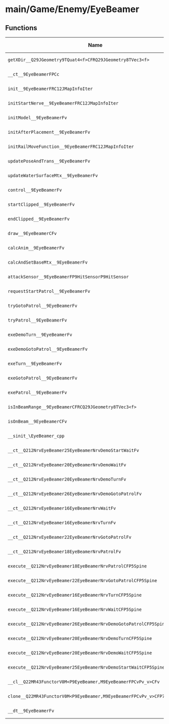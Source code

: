 # main/Game/Enemy/EyeBeamer

## Functions

| Name | Address | Match % |
|------|---------|---------|
| `getXDir__Q29JGeometry9TQuat4<f>CFRQ29JGeometry8TVec3<f>` | `0x800EAE38` | :x: (0.0%) |
| `__ct__9EyeBeamerFPCc` | `0x800EAE9C` | :x: (0.0%) |
| `init__9EyeBeamerFRC12JMapInfoIter` | `0x800EAF98` | :x: (0.0%) |
| `initStartNerve__9EyeBeamerFRC12JMapInfoIter` | `0x800EB200` | :x: (0.0%) |
| `initModel__9EyeBeamerFv` | `0x800EB284` | :x: (0.0%) |
| `initAfterPlacement__9EyeBeamerFv` | `0x800EB3A4` | :x: (0.0%) |
| `initRailMoveFunction__9EyeBeamerFRC12JMapInfoIter` | `0x800EB504` | :x: (0.0%) |
| `updatePoseAndTrans__9EyeBeamerFv` | `0x800EB5A0` | :x: (0.0%) |
| `updateWaterSurfaceMtx__9EyeBeamerFv` | `0x800EB648` | :x: (0.0%) |
| `control__9EyeBeamerFv` | `0x800EB730` | :x: (0.0%) |
| `startClipped__9EyeBeamerFv` | `0x800EB780` | :x: (0.0%) |
| `endClipped__9EyeBeamerFv` | `0x800EB7D4` | :x: (0.0%) |
| `draw__9EyeBeamerCFv` | `0x800EB828` | :x: (0.0%) |
| `calcAnim__9EyeBeamerFv` | `0x800EB83C` | :x: (0.0%) |
| `calcAndSetBaseMtx__9EyeBeamerFv` | `0x800EB8D4` | :x: (0.0%) |
| `attackSensor__9EyeBeamerFP9HitSensorP9HitSensor` | `0x800EB8D8` | :x: (0.0%) |
| `requestStartPatrol__9EyeBeamerFv` | `0x800EB950` | :x: (0.0%) |
| `tryGotoPatrol__9EyeBeamerFv` | `0x800EB99C` | :x: (0.0%) |
| `tryPatrol__9EyeBeamerFv` | `0x800EB9EC` | :x: (0.0%) |
| `exeDemoTurn__9EyeBeamerFv` | `0x800EBA3C` | :x: (0.0%) |
| `exeDemoGotoPatrol__9EyeBeamerFv` | `0x800EBB38` | :x: (0.0%) |
| `exeTurn__9EyeBeamerFv` | `0x800EBBB0` | :x: (0.0%) |
| `exeGotoPatrol__9EyeBeamerFv` | `0x800EBC54` | :x: (0.0%) |
| `exePatrol__9EyeBeamerFv` | `0x800EBC9C` | :x: (0.0%) |
| `isInBeamRange__9EyeBeamerCFRCQ29JGeometry8TVec3<f>` | `0x800EBDB8` | :x: (0.0%) |
| `isOnBeam__9EyeBeamerCFv` | `0x800EBE94` | :x: (0.0%) |
| `__sinit_\EyeBeamer_cpp` | `0x800EBF00` | :x: (0.0%) |
| `__ct__Q212NrvEyeBeamer25EyeBeamerNrvDemoStartWaitFv` | `0x800EBF5C` | :x: (0.0%) |
| `__ct__Q212NrvEyeBeamer20EyeBeamerNrvDemoWaitFv` | `0x800EBF6C` | :x: (0.0%) |
| `__ct__Q212NrvEyeBeamer20EyeBeamerNrvDemoTurnFv` | `0x800EBF7C` | :x: (0.0%) |
| `__ct__Q212NrvEyeBeamer26EyeBeamerNrvDemoGotoPatrolFv` | `0x800EBF8C` | :x: (0.0%) |
| `__ct__Q212NrvEyeBeamer16EyeBeamerNrvWaitFv` | `0x800EBF9C` | :x: (0.0%) |
| `__ct__Q212NrvEyeBeamer16EyeBeamerNrvTurnFv` | `0x800EBFAC` | :x: (0.0%) |
| `__ct__Q212NrvEyeBeamer22EyeBeamerNrvGotoPatrolFv` | `0x800EBFBC` | :x: (0.0%) |
| `__ct__Q212NrvEyeBeamer18EyeBeamerNrvPatrolFv` | `0x800EBFCC` | :x: (0.0%) |
| `execute__Q212NrvEyeBeamer18EyeBeamerNrvPatrolCFP5Spine` | `0x800EBFDC` | :x: (0.0%) |
| `execute__Q212NrvEyeBeamer22EyeBeamerNrvGotoPatrolCFP5Spine` | `0x800EBFE4` | :x: (0.0%) |
| `execute__Q212NrvEyeBeamer16EyeBeamerNrvTurnCFP5Spine` | `0x800EBFEC` | :x: (0.0%) |
| `execute__Q212NrvEyeBeamer16EyeBeamerNrvWaitCFP5Spine` | `0x800EBFF4` | :x: (0.0%) |
| `execute__Q212NrvEyeBeamer26EyeBeamerNrvDemoGotoPatrolCFP5Spine` | `0x800EBFF8` | :x: (0.0%) |
| `execute__Q212NrvEyeBeamer20EyeBeamerNrvDemoTurnCFP5Spine` | `0x800EC000` | :x: (0.0%) |
| `execute__Q212NrvEyeBeamer20EyeBeamerNrvDemoWaitCFP5Spine` | `0x800EC008` | :x: (0.0%) |
| `execute__Q212NrvEyeBeamer25EyeBeamerNrvDemoStartWaitCFP5Spine` | `0x800EC048` | :x: (0.0%) |
| `__cl__Q22MR43FunctorV0M<P9EyeBeamer,M9EyeBeamerFPCvPv_v>CFv` | `0x800EC04C` | :x: (0.0%) |
| `clone__Q22MR43FunctorV0M<P9EyeBeamer,M9EyeBeamerFPCvPv_v>CFP7JKRHeap` | `0x800EC07C` | :x: (0.0%) |
| `__dt__9EyeBeamerFv` | `0x800EC0E4` | :x: (0.0%) |